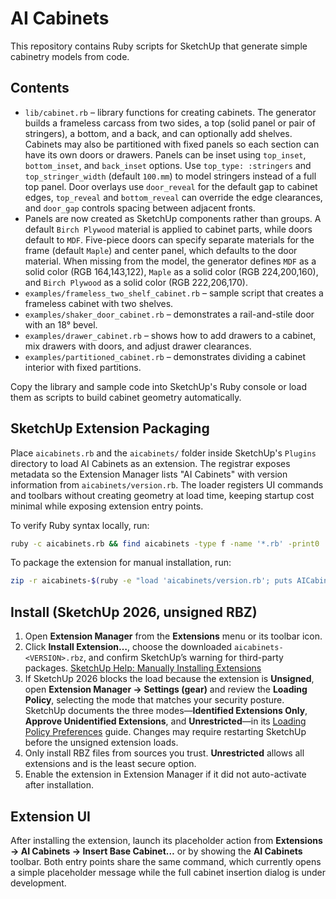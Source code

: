 # AI Cabinets

This repository contains Ruby scripts for SketchUp that generate simple cabinetry models from code.

## Contents

- `lib/cabinet.rb` – library functions for creating cabinets. The generator builds a frameless carcass from two sides, a top (solid panel or pair of stringers), a bottom, and a back, and can optionally add shelves. Cabinets may also be partitioned with fixed panels so each section can have its own doors or drawers. Panels can be inset using `top_inset`, `bottom_inset`, and `back_inset` options. Use `top_type: :stringers` and `top_stringer_width` (default `100.mm`) to model stringers instead of a full top panel. Door overlays use `door_reveal` for the default gap to cabinet edges, `top_reveal` and `bottom_reveal` can override the edge clearances, and `door_gap` controls spacing between adjacent fronts.
- Panels are now created as SketchUp components rather than groups. A default `Birch Plywood` material is applied to cabinet parts, while doors default to `MDF`. Five-piece doors can specify separate materials for the frame (default `Maple`) and center panel, which defaults to the door material.
  When missing from the model, the generator defines `MDF` as a solid color (RGB 164,143,122), `Maple` as a solid color (RGB 224,200,160), and `Birch Plywood` as a solid color (RGB 222,206,170).
- `examples/frameless_two_shelf_cabinet.rb` – sample script that creates a frameless cabinet with two shelves.
- `examples/shaker_door_cabinet.rb` – demonstrates a rail-and-stile door with an 18° bevel.
- `examples/drawer_cabinet.rb` – shows how to add drawers to a cabinet, mix drawers with doors, and adjust drawer clearances.
- `examples/partitioned_cabinet.rb` – demonstrates dividing a cabinet interior with fixed partitions.

Copy the library and sample code into SketchUp's Ruby console or load them as scripts to build cabinet geometry automatically.

## SketchUp Extension Packaging

Place `aicabinets.rb` and the `aicabinets/` folder inside SketchUp's `Plugins` directory to load AI Cabinets as an extension. The registrar exposes metadata so the Extension Manager lists "AI Cabinets" with version information from `aicabinets/version.rb`. The loader registers UI commands and toolbars without creating geometry at load time, keeping startup cost minimal while exposing extension entry points.

To verify Ruby syntax locally, run:

```sh
ruby -c aicabinets.rb && find aicabinets -type f -name '*.rb' -print0 | xargs -0 -n1 ruby -c
```

To package the extension for manual installation, run:

```sh
zip -r aicabinets-$(ruby -e "load 'aicabinets/version.rb'; puts AICabinets::VERSION").rbz aicabinets.rb aicabinets/
```

## Install (SketchUp 2026, unsigned RBZ)

1. Open **Extension Manager** from the **Extensions** menu or its toolbar icon.
2. Click **Install Extension…**, choose the downloaded `aicabinets-<VERSION>.rbz`, and confirm SketchUp’s warning for third-party packages. [SketchUp Help: Manually Installing Extensions](https://help.sketchup.com/en/sketchup/installing-extensions)
3. If SketchUp 2026 blocks the load because the extension is **Unsigned**, open **Extension Manager → Settings (gear)** and review the **Loading Policy**, selecting the mode that matches your security posture. SketchUp documents the three modes—**Identified Extensions Only**, **Approve Unidentified Extensions**, and **Unrestricted**—in its [Loading Policy Preferences](https://help.sketchup.com/en/sketchup/loading-policy-preferences) guide. Changes may require restarting SketchUp before the unsigned extension loads.
4. Only install RBZ files from sources you trust. **Unrestricted** allows all extensions and is the least secure option.
5. Enable the extension in Extension Manager if it did not auto-activate after installation.

## Extension UI

After installing the extension, launch its placeholder action from **Extensions → AI Cabinets → Insert Base Cabinet…** or by showing the **AI Cabinets** toolbar. Both entry points share the same command, which currently opens a simple placeholder message while the full cabinet insertion dialog is under development.
